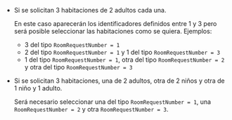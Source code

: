 - Si se solicitan 3 habitaciones de 2 adultos cada una.

    En este caso aparecerán los identificadores definidos entre 1 y 3 pero será posible seleccionar las habitaciones como se quiera. Ejemplos:

    - 3 del tipo ``RoomRequestNumber = 1``
    - 2 del tipo ``RoomRequestNumber = 1`` y 1 del tipo ``RoomRequestNumber = 3``
    - 1 del tipo ``RoomRequestNumber = 1``, otra del tipo ``RoomRequestNumber = 2`` y otra del tipo ``RoomRequestNumber = 3``

- Si se solicitan 3 habitaciones, una de 2 adultos, otra de 2 niños y otra de 1 niño y 1 adulto.

    Será necesario seleccionar una del tipo ``RoomRequestNumber = 1``, una ``RoomRequestNumber = 2`` y otra ``RoomRequestNumber = 3``.